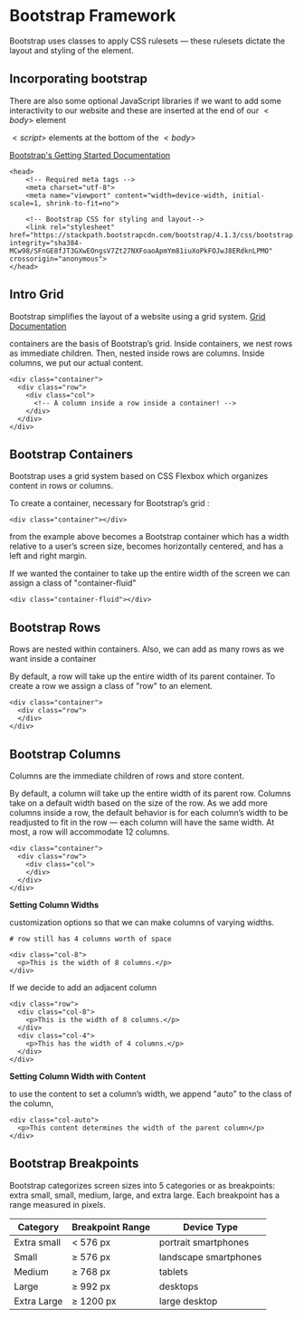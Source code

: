 # Bootstrap Framework 
Bootstrap uses classes to apply CSS rulesets — these rulesets dictate the layout and styling of the element.

## Incorporating bootstrap 
There are also some optional JavaScript libraries if we want to add some interactivity to our website and these are inserted at the end of our $<body>$ element


$<script>$ elements at the bottom of the $<body>$

    
[Bootstrap's Getting Started Documentation](https://getbootstrap.com/docs/4.1/getting-started/introduction/)
    
    
```
<head>
    <!-- Required meta tags -->
    <meta charset="utf-8">
    <meta name="viewport" content="width=device-width, initial-scale=1, shrink-to-fit=no">

    <!-- Bootstrap CSS for styling and layout-->
    <link rel="stylesheet" href="https://stackpath.bootstrapcdn.com/bootstrap/4.1.3/css/bootstrap.min.css" integrity="sha384-MCw98/SFnGE8fJT3GXwEOngsV7Zt27NXFoaoApmYm81iuXoPkFOJwJ8ERdknLPMO" crossorigin="anonymous">
</head>
```

## Intro Grid 
Bootstrap simplifies the layout of a website using a grid system.
[Grid Documentation](https://getbootstrap.com/docs/4.1/layout/grid/)

containers are the basis of Bootstrap’s grid. Inside containers, we nest rows as immediate children. Then, nested inside rows are columns. Inside columns, we put our actual content. 

```
<div class="container">
  <div class="row">
    <div class="col">
      <!-- A column inside a row inside a container! -->
    </div>
  </div>
</div>
```

## Bootstrap Containers

Bootstrap uses a grid system based on CSS Flexbox which organizes content in rows or columns. 

To create a container, necessary for Bootstrap’s grid :

```
<div class="container"></div>
```

<div> from the example above becomes a Bootstrap container which has a width relative to a user’s screen size, becomes horizontally centered, and has a left and right margin.
    
If we wanted the container to take up the entire width of the screen we can assign a class of "container-fluid"


```
<div class="container-fluid"></div>
```

## Bootstrap Rows

Rows are nested within containers. Also, we can add as many rows as we want inside a container

By default, a row will take up the entire width of its parent container. To create a row we assign a class of "row" to an element.

```
<div class="container">
  <div class="row">
  </div>
</div>
```

## Bootstrap Columns

Columns are the immediate children of rows and store content. 

By default, a column will take up the entire width of its parent row. 
Columns take on a default width based on the size of the row.
As we add more columns inside a row, the default behavior is for each column’s width to be readjusted to fit in the row — each column will have the same width. At most, a row will accommodate 12 columns.

```
<div class="container">
  <div class="row">
    <div class="col">
    </div>
  </div>
</div> 
```

**Setting Column Widths**

customization options so that we can make columns of varying widths.

```
# row still has 4 columns worth of space

<div class="col-8">
  <p>This is the width of 8 columns.</p>
</div>
```

If we decide to add an adjacent column

```
<div class="row">
  <div class="col-8">
    <p>This is the width of 8 columns.</p>
  </div>
  <div class="col-4">
    <p>This has the width of 4 columns.</p>
  </div>
</div>
```

**Setting Column Width with Content**

to use the content to set a column’s width, we append "auto" to the class of the column,

```
<div class="col-auto">
  <p>This content determines the width of the parent column</p>
</div>
```

## Bootstrap Breakpoints

Bootstrap categorizes screen sizes into 5 categories or as breakpoints: extra small, small, medium, large, and extra large. Each breakpoint has a range measured in pixels.

|Category|	Breakpoint Range|	Device Type|
|---|---|---|
|Extra small|	< 576 px	|portrait smartphones|
|Small|	≥ 576 px	|landscape smartphones|
|Medium	|≥ 768 px	|tablets|
|Large	|≥ 992 px	|desktops|
|Extra Large|	≥ 1200 px	|large desktop|




